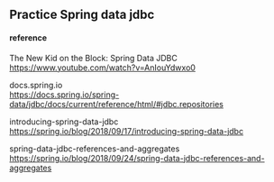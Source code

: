 

## Practice Spring data jdbc


#### reference

The New Kid on the Block: Spring Data JDBC   
<https://www.youtube.com/watch?v=AnIouYdwxo0>   

docs.spring.io   
<https://docs.spring.io/spring-data/jdbc/docs/current/reference/html/#jdbc.repositories>

introducing-spring-data-jdbc   
<https://spring.io/blog/2018/09/17/introducing-spring-data-jdbc>

spring-data-jdbc-references-and-aggregates   
<https://spring.io/blog/2018/09/24/spring-data-jdbc-references-and-aggregates>


 


